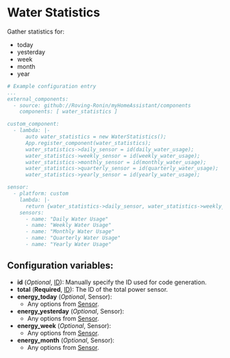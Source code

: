 # Water Statistics

Gather statistics for:
* today
* yesterday
* week
* month
* year



```yaml
# Example configuration entry
...
external_components:
  - source: github://Roving-Ronin/myHomeAssistant/components
    components: [ water_statistics ]

custom_component:
  - lambda: |-
      auto water_statistics = new WaterStatistics();
      App.register_component(water_statistics);
      water_statistics->daily_sensor = id(daily_water_usage);
      water_statistics->weekly_sensor = id(weekly_water_usage);
      water_statistics->monthly_sensor = id(monthly_water_usage);
      water_statistics->quarterly_sensor = id(quarterly_water_usage);
      water_statistics->yearly_sensor = id(yearly_water_usage);

sensor:
  - platform: custom
    lambda: |-
      return {water_statistics->daily_sensor, water_statistics->weekly_sensor, water_statistics->monthly_sensor, water_statistics->quarterly_sensor, water_statistics->yearly_sensor};
    sensors:
      - name: "Daily Water Usage"
      - name: "Weekly Water Usage"
      - name: "Monthly Water Usage"
      - name: "Quarterly Water Usage"
      - name: "Yearly Water Usage"

```

## Configuration variables:
* **id** (*Optional*, [ID](https://esphome.io/guides/configuration-types.html#config-id)): Manually specify the ID used for code generation.
* **total** (**Required**, [ID](https://esphome.io/guides/configuration-types.html#config-id)): The ID of the total power sensor.
* **energy_today** (*Optional*, Sensor):
  * Any options from [Sensor](https://esphome.io/components/sensor/index.html#config-sensor).
* **energy_yesterday** (*Optional*, Sensor):
  * Any options from [Sensor](https://esphome.io/components/sensor/index.html#config-sensor).
* **energy_week** (*Optional*, Sensor):
  * Any options from [Sensor](https://esphome.io/components/sensor/index.html#config-sensor).
* **energy_month** (*Optional*, Sensor):
  * Any options from [Sensor](https://esphome.io/components/sensor/index.html#config-sensor).

